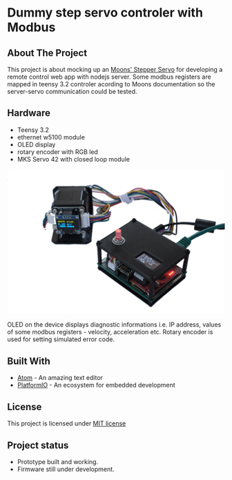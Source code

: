 # Dummy step servo controler with Modbus

## About The Project

This project is about mocking up an [Moons' Stepper Servo](https://www.moonsindustries.com/series/ss-series-step-servo-drives-a01030105) for developing a remote control web app with nodejs server.
Some modbus registers are mapped in teensy 3.2 controler acording to Moons documentation so the server-servo communication could be tested.

## Hardware
* Teensy 3.2
* ethernet w5100 module
* OLED display
* rotary encoder with RGB led
* MKS Servo 42 with closed loop module

![prototype](doc/dummy-modbus.png)

OLED on the device displays diagnostic informations i.e. IP address, values of some modbus registers - velocity, acceleration etc.
Rotary encoder is used for setting simulated error code.

## Built With
* [Atom](https://atom.io) - An amazing text editor
* [PlatformIO](https://platformio.org) - An ecosystem for embedded development

## License
This project is licensed under [MIT license](http://opensource.org/licenses/mit-license.php)

## Project status
- Prototype built and working.
- Firmware still under development.
